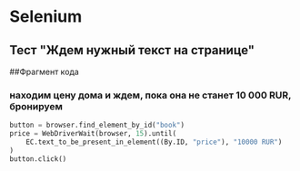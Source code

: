 # Selenium
## Тест "Ждем нужный текст на странице"


##Фрагмент кода
### находим цену дома и ждем, пока она не станет 10 000 RUR, бронируем
```python
button = browser.find_element_by_id("book")
price = WebDriverWait(browser, 15).until(
	EC.text_to_be_present_in_element((By.ID, "price"), "10000 RUR")
)
button.click()
```
